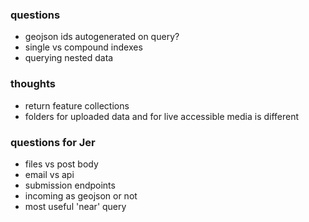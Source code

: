 ### questions
- geojson ids autogenerated on query?
- single vs compound indexes
- querying nested data

### thoughts
- return feature collections
- folders for uploaded data and for live accessible media is different

### questions for Jer
- files vs post body
- email vs api
- submission endpoints
- incoming as geojson or not
- most useful 'near' query
